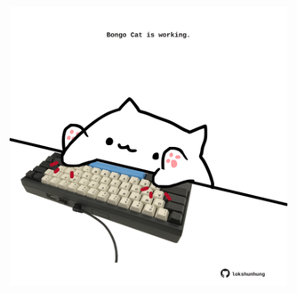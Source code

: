 <!-- built at 05/10/2023, 06:00:56 UTC -->
<p align="center">
  <img width="500" height="500" src="./ReadmeImage.svg">
</p>
